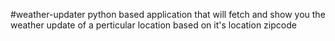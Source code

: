 #weather-updater
python based application that will fetch and show you the weather update of a perticular location based on it's location zipcode
